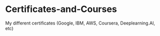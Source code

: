 # Certificates-and-Courses
My different certificates (Google, IBM, AWS, Coursera, Deeplearning.AI, etc)
